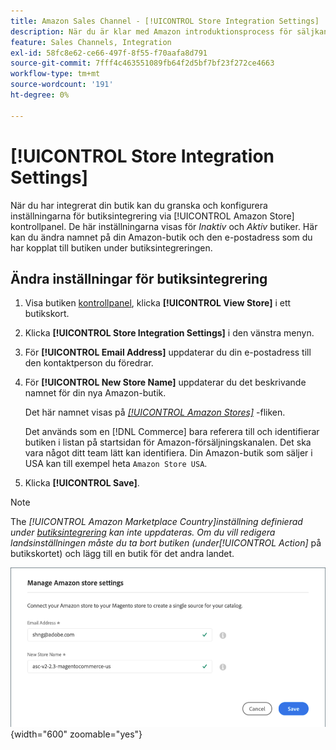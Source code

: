 ```yaml
---
title: Amazon Sales Channel - [!UICONTROL Store Integration Settings]
description: När du är klar med Amazon introduktionsprocess för säljkanaler granskar och konfigurerar du inställningarna för butiksintegrering via [!UICONTROL Amazon Store] kontrollpanel
feature: Sales Channels, Integration
exl-id: 58fc8e62-ce66-497f-8f55-f70aafa8d791
source-git-commit: 7fff4c463551089fb64f2d5bf7bf23f272ce4663
workflow-type: tm+mt
source-wordcount: '191'
ht-degree: 0%

---
```


# [!UICONTROL Store Integration Settings]

När du har integrerat din butik kan du granska och konfigurera inställningarna för butiksintegrering via [!UICONTROL Amazon Store] kontrollpanel. De här inställningarna visas för *Inaktiv* och *Aktiv* butiker. Här kan du ändra namnet på din Amazon-butik och den e-postadress som du har kopplat till butiken under butiksintegreringen.

## Ändra inställningar för butiksintegrering

1. Visa butiken [kontrollpanel](./amazon-store-dashboard.md), klicka **[!UICONTROL View Store]** i ett butikskort.

1. Klicka **[!UICONTROL Store Integration Settings]** i den vänstra menyn.

1. För **[!UICONTROL Email Address]** uppdaterar du din e-postadress till den kontaktperson du föredrar.

1. För **[!UICONTROL New Store Name]** uppdaterar du det beskrivande namnet för din nya Amazon-butik.

   Det här namnet visas på [_[!UICONTROL Amazon Stores]_](./managing-stores.md) -fliken.

   Det används som en [!DNL Commerce] bara referera till och identifierar butiken i listan på startsidan för Amazon-försäljningskanalen. Det ska vara något ditt team lätt kan identifiera. Din Amazon-butik som säljer i USA kan till exempel heta `Amazon Store USA`.

1. Klicka **[!UICONTROL Save]**.

>[!NOTE]
>
>The _[!UICONTROL Amazon Marketplace Country]_inställning definierad under [butiksintegrering](./store-integration.md) kan inte uppdateras. Om du vill redigera landsinställningen måste du ta bort butiken (under_[!UICONTROL Action]_ på butikskortet) och lägg till en butik för det andra landet.

![Inställningar för butiksintegrering](assets/amazon-store-settings.png){width="600" zoomable="yes"}
